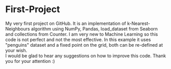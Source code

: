 # First-Project
My very first project on GitHub. It is an implementation of k-Nearest-Neighbours algorithm using NumPy, Pandas, load_dataset from Seaborn and collections from Counter.
I am very new to Machine Learning so this code is not perfect and not the most effective. 
In this example it uses "penguins" dataset and a fixed point on the grid, both can be re-defined at your wish.  
I would be glad to hear any suggestions on how to improve this code. Thank you for your attention :)

